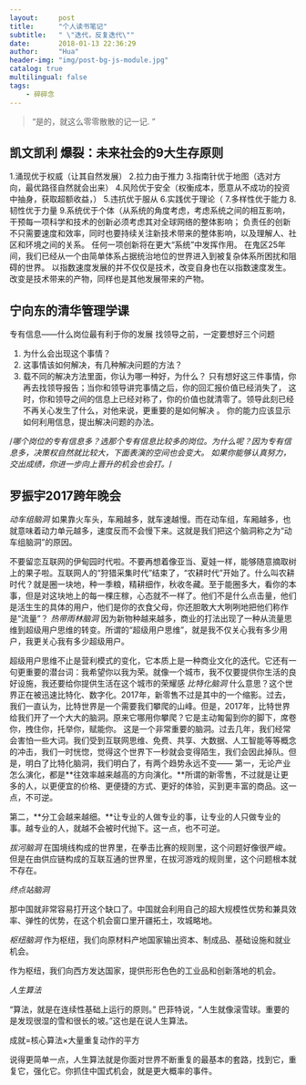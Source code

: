 ```yaml
---
layout:     post
title:      "个人读书笔记"
subtitle:   " \"迭代，反复迭代\""
date:       2018-01-13 22:36:29
author:     "Hua"
header-img: "img/post-bg-js-module.jpg"
catalog: true
multilingual: false
tags:
    - 碎碎念
---
```


> “是的，就这么零零散散的记一记. ”




## 凯文凯利 爆裂：未来社会的9大生存原则 

1.涌现优于权威（让其自然发展）
2.拉力由于推力
3.指南针优于地图（选对方向，最优路径自然就会出来）
4.风险优于安全（权衡成本，愿意从不成功的投资中抽身，获取超额收益，）
5.违抗优于服从
6.实践优于理论（
7.多样性优于能力
8.韧性优于力量
9.系统优于个体（从系统的角度考虑，考虑系统之间的相互影响，干预每一项科学和技术的创新必须考虑其对全球网络的整体影响；
  负责任的创新不只需要速度和效率，同时也要持续关注新技术带来的整体影响，以及理解人、社区和环境之间的关系。
  任何一项创新将在更大“系统”中发挥作用。
  在鬼区25年间，我们已经从一个由简单体系占据统治地位的世界进入到被复杂体系所困扰和阻碍的世界。
  以指数速度发展的并不仅仅是技术，改变自身也在以指数速度发生。改变是技术带来的产物，同样也是其他发展带来的产物。
  


## 宁向东的清华管理学课

专有信息——什么岗位最有利于你的发展
找领导之前，一定要想好三个问题
1. 为什么会出现这个事情？
1. 这事情该如何解决，有几种解决问题的方法？
1. 载不同的解决方法里面，你认为哪一种好，为什么？
只有想好这三件事情，你再去找领导报告；当你和领导讲完事情之后，你的回汇报价值已经消失了，
这时，你和领导之间的信息上已经对称了，你的价值也就清零了。领导此刻已经不再关心发生了什么，对他来说，更重要的是如何解决 。
你的能力应该显示如何利用信息，提出解决问题的办法。

/*哪个岗位的专有信息多？选那个专有信息比较多的岗位。为什么呢？因为专有信息多，决策权自然就比较大，下面表演的空间也会变大。
如果你能够认真努力，交出成绩，你进一步向上晋升的机会也会打。*/


## 罗振宇2017跨年晚会

*动车组脑洞*
如果靠火车头，车厢越多，就车速越慢。而在动车组，车厢越多，也就意味着动力单元越多，速度反而不会慢下来。这就是我们把这个脑洞称之为“动车组脑洞”的原因。

不要留恋互联网的伊甸园时代啦。不要再想着像亚当、夏娃一样，能够随意摘取树上的果子啦。互联网人的“狩猎采集时代”结束了，“农耕时代”开始了。什么叫农耕时代？就是圈一块地，种一季粮，精耕细作，秋收冬藏。至于能圈多大，看你的本事，但是对这块地上的每一棵庄稼，心态就不一样了。他们不是什么点击量，他们是活生生的具体的用户，他们是你的衣食父母，你还胆敢大大咧咧地把他们称作是“流量”？
*热带雨林脑洞*
因为新物种越来越多，商业的打法出现了一种从流量思维到超级用户思维的转变。所谓的“超级用户思维”，就是我不仅关心我有多少用户，我更关心我有多少超级用户。

超级用户思维不止是营利模式的变化，它本质上是一种商业文化的迭代。它还有一句更重要的潜台词：我希望你以我为荣。就像一个城市，我不仅要提供你生活的良好设施，我还要给你提供生活在这个城市的荣耀感
*比特化脑洞*
什么意思？这个世界正在被迅速比特化、数字化。2017年，新零售不过是其中的一个缩影。过去，我们一直认为，比特世界是一个需要我们攀爬的山峰。但是，2017年，比特世界给我们开了一个大大的脑洞。原来它哪用你攀爬？它是主动匍匐到你的脚下，席卷你，拽住你，托举你，赋能你。
这是一个非常重要的脑洞。过去几年，我们经常会害怕一些大词。我们受到互联网思维、免费、共享、大数据、人工智能等等概念的冲击，我们一时恍惚，觉得这个世界下一秒就会变得陌生，我们会因此掉队。但是，明白了比特化脑洞，我们明白了，有两个趋势永远不变——
第一，无论产业怎么演化，都是**往效率越来越高的方向演化。**所谓的新零售，不过就是让更多的人，以更便宜的价格、更便捷的方式、更好的体验，买到更丰富的商品。这一点，不可逆。

第二，**分工会越来越细。**让专业的人做专业的事，让专业的人只做专业的事。越专业的人，就越不会被时代抛下。这一点，也不可逆。

*拔河脑洞*
在国境线构成的世界里，在拳击比赛的规则里，这个问题好像很严峻。但是在由供应链构成的互联互通的世界里，在拔河游戏的规则里，这个问题根本就不存在。


*终点站脑洞* 

那中国就非常容易打开这个缺口了。中国就会利用自己的超大规模性优势和兼具效率、弹性的优势，在这个机会窗口里开疆拓土，攻城略地。

*枢纽脑洞*
作为枢纽，我们向原材料产地国家输出资本、制成品、基础设施和就业机会。

作为枢纽，我们向西方发达国家，提供形形色色的工业品和创新落地的机会。

*人生算法*

“算法，就是在连续性基础上运行的原则。”
巴菲特说，“人生就像滚雪球。重要的是发现很湿的雪和很长的坡。”这也是在说人生算法。

成就=核心算法×大量重复动作的平方

说得更简单一点，人生算法就是你面对世界不断重复的最基本的套路，找到它，重复它，强化它。你抓住中国式机会，就是更大概率的事件。